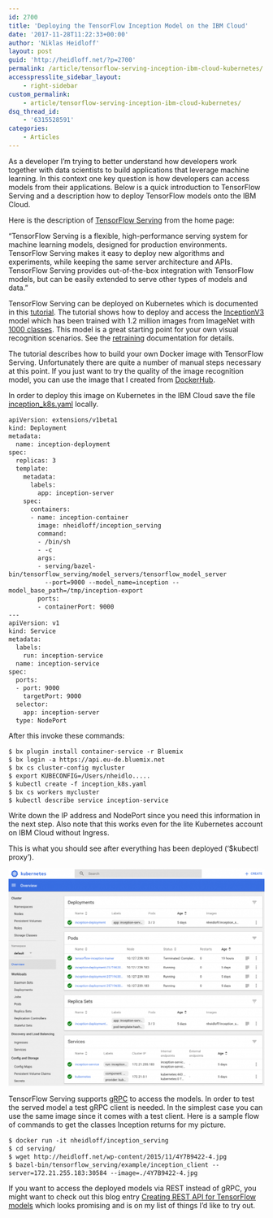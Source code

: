 ```yaml
---
id: 2700
title: 'Deploying the TensorFlow Inception Model on the IBM Cloud'
date: '2017-11-28T11:22:33+00:00'
author: 'Niklas Heidloff'
layout: post
guid: 'http://heidloff.net/?p=2700'
permalink: /article/tensorflow-serving-inception-ibm-cloud-kubernetes/
accesspresslite_sidebar_layout:
    - right-sidebar
custom_permalink:
    - article/tensorflow-serving-inception-ibm-cloud-kubernetes/
dsq_thread_id:
    - '6315528591'
categories:
    - Articles
---
```


As a developer I’m trying to better understand how developers work together with data scientists to build applications that leverage machine learning. In this context one key question is how developers can access models from their applications. Below is a quick introduction to TensorFlow Serving and a description how to deploy TensorFlow models onto the IBM Cloud.

Here is the description of [TensorFlow Serving](https://www.tensorflow.org/serving/) from the home page:

“TensorFlow Serving is a flexible, high-performance serving system for machine learning models, designed for production environments. TensorFlow Serving makes it easy to deploy new algorithms and experiments, while keeping the same server architecture and APIs. TensorFlow Serving provides out-of-the-box integration with TensorFlow models, but can be easily extended to serve other types of models and data.”

TensorFlow Serving can be deployed on Kubernetes which is documented in this [tutorial](https://www.tensorflow.org/serving/serving_inception). The tutorial shows how to deploy and access the [InceptionV3](https://github.com/tensorflow/models/tree/master/research/slim#pre-trained-models) model which has been trained with 1.2 million images from ImageNet with [1000 classes](http://image-net.org/challenges/LSVRC/2014/browse-synsets). This model is a great starting point for your own visual recognition scenarios. See the [retraining](https://www.tensorflow.org/tutorials/image_retraining) documentation for details.

The tutorial describes how to build your own Docker image with TensorFlow Serving. Unfortunately there are quite a number of manual steps necessary at this point. If you just want to try the quality of the image recognition model, you can use the image that I created from [DockerHub](https://hub.docker.com/r/nheidloff/inception_serving/).

In order to deploy this image on Kubernetes in the IBM Cloud save the file [inception\_k8s.yaml](https://github.com/tensorflow/serving/blob/master/tensorflow_serving/example/inception_k8s.yaml) locally.

```
apiVersion: extensions/v1beta1
kind: Deployment
metadata:
  name: inception-deployment
spec:
  replicas: 3
  template:
    metadata:
      labels:
        app: inception-server
    spec:
      containers:
      - name: inception-container
        image: nheidloff/inception_serving
        command:
        - /bin/sh
        - -c
        args:
        - serving/bazel-bin/tensorflow_serving/model_servers/tensorflow_model_server
          --port=9000 --model_name=inception --model_base_path=/tmp/inception-export
        ports:
        - containerPort: 9000
---
apiVersion: v1
kind: Service
metadata:
  labels:
    run: inception-service
  name: inception-service
spec:
  ports:
  - port: 9000
    targetPort: 9000
  selector:
    app: inception-server
  type: NodePort
```

After this invoke these commands:

```
$ bx plugin install container-service -r Bluemix
$ bx login -a https://api.eu-de.bluemix.net
$ bx cs cluster-config mycluster
$ export KUBECONFIG=/Users/nheidlo.....
$ kubectl create -f inception_k8s.yaml
$ bx cs workers mycluster
$ kubectl describe service inception-service
```

Write down the IP address and NodePort since you need this information in the next step. Also note that this works even for the lite Kubernetes account on IBM Cloud without Ingress.

This is what you should see after everything has been deployed (‘$kubectl proxy’).

![image](/assets/img/2017/11/tensorflow-serving-1024x869.png)

TensorFlow Serving supports [gRPC](https://grpc.io/) to access the models. In order to test the served model a test gRPC client is needed. In the simplest case you can use the same image since it comes with a test client. Here is a sample flow of commands to get the classes Inception returns for my picture.

```
$ docker run -it nheidloff/inception_serving
$ cd serving/
$ wget http://heidloff.net/wp-content/2015/11/4Y7B9422-4.jpg
$ bazel-bin/tensorflow_serving/example/inception_client --server=172.21.255.183:30584 --image=./4Y7B9422-4.jpg
```

If you want to access the deployed models via REST instead of gRPC, you might want to check out this blog entry [Creating REST API for TensorFlow models](https://becominghuman.ai/creating-restful-api-to-tensorflow-models-c5c57b692c10) which looks promising and is on my list of things I’d like to try out.